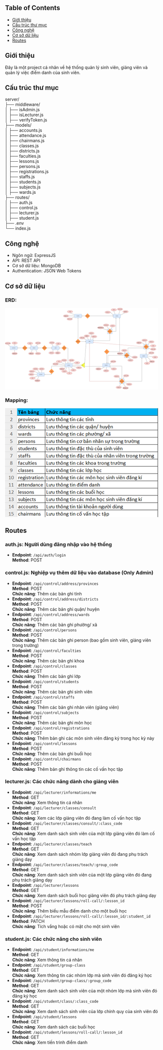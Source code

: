 
## Table of Contents
- [Giới thiệu](#gioi-thieu)
- [Cấu trúc thư mục](#cấu-trúc-thư-mục)
- [Công nghệ](#công-nghệ)
- [Cơ sở dữ liệu](#cơ-sở-dữ-liệu)
- [Routes](#routes)

## Giới thiệu
Đây là một project cá nhân về hệ thống quản lý sinh viên, giảng viên và quản lý việc điểm danh của sinh viên.

## Cấu trúc thư mục
server/  
├── middleware/  
│ ├── isAdmin.js  
│ ├── isLecturer.js  
│ ├── verifyToken.js  
├── models/  
│ ├── accounts.js  
│ ├── attendance.js  
│ ├── chairmans.js  
│ ├── classes.js  
│ ├── districts.js  
│ ├── faculties.js  
│ ├── lessons.js  
│ ├── persons.js  
│ ├── registrations.js  
│ ├── staffs.js  
│ ├── students.js  
│ ├── subjects.js  
│ ├── wards.js  
├── routes/  
│ ├── auth.js  
│ ├── control.js  
│ ├── lecturer.js  
│ ├── student.js  
├── .env  
└── index.js  
## Công nghệ
- Ngôn ngữ: ExpressJS
- API: REST API
- Cơ sở dữ liệu: MongoDB
- Authentication: JSON Web Tokens

## Cơ sở dữ liệu
### ERD:
![Database](https://github.com/NQP27/TrueConnectTest/blob/main/server/database.jpg)

### Mapping:
![Mapping](https://github.com/NQP27/TrueConnectTest/blob/main/server/mapping_database.png)

## Routes
### auth.js: Người dùng đăng nhập vào hệ thống
- **Endpoint**: `/api/auth/login`  
  **Method**: POST

### control.js: Nghiệp vụ thêm dữ liệu vào database (Only Admin) 
- **Endpoint**: `/api/control/address/provinces`  
  **Method**: POST  
  **Chức năng**: Thêm các bản ghi tỉnh  
- **Endpoint**: `/api/control/address/districts`  
  **Method**: POST  
  **Chức năng**: Thêm các bản ghi quận/ huyện  
- **Endpoint**: `/api/control/address/wards`  
  **Method**: POST  
  **Chức năng**: Thêm các bản ghi phường/ xã  
- **Endpoint**: `/api/control/persons`  
  **Method**: POST  
  **Chức năng**: Thêm các bản ghi person (bao gồm sinh viên, giảng viên trong trường)  
- **Endpoint**: `/api/control/faculties`  
  **Method**: POST  
  **Chức năng**: Thêm các bản ghi khoa  
- **Endpoint**: `/api/control/classes`  
  **Method**: POST  
  **Chức năng**: Thêm các bản ghi lớp  
- **Endpoint**: `/api/control/students`  
  **Method**: POST  
  **Chức năng**: Thêm các bản ghi sinh viên  
- **Endpoint**: `/api/control/staffs`  
  **Method**: POST  
  **Chức năng**: Thêm các bản ghi nhân viên (giảng viên)  
- **Endpoint**: `/api/control/subjects`  
  **Method**: POST  
  **Chức năng**: Thêm các bản ghi môn học  
- **Endpoint**: `/api/control/registrations`  
  **Method**: POST  
  **Chức năng**: Thêm bản ghi các môn sinh viên đăng ký trong học kỳ này  
- **Endpoint**: `/api/control/lessons`  
  **Method**: POST  
  **Chức năng**: Thêm các bản ghi buổi học  
- **Endpoint**: `/api/control/chairmans`  
  **Method**: POST  
  **Chức năng**: Thêm bản ghi thông tin các cố vấn học tập  

### lecturer.js: Các chức năng dành cho giảng viên  
- **Endpoint**: `/api/lecturer/informations/me`  
  **Method**: GET  
  **Chức năng**: Xem thông tin cá nhân  
- **Endpoint**: `/api/lecturer/classes/consult`  
  **Method**: GET  
  **Chức năng**: Xem các lớp giảng viên đó đang làm cố vấn học tập  
- **Endpoint**: `/api/lecturer/classes/consult/:class_code`  
  **Method**: GET  
  **Chức năng**: Xem danh sách sinh viên của một lớp giảng viên đó làm cố vấn học tập  
- **Endpoint**: `/api/lecturer/classes/teach`  
  **Method**: GET  
  **Chức năng**: Xem danh sách nhóm lớp giảng viên đó đang phụ trách giảng dạy  
- **Endpoint**: `/api/lecturer/classes/teach/:group_code`  
  **Method**: GET  
  **Chức năng**: Xem danh sách sinh viên của một lớp giảng viên đó đang phụ trách giảng dạy  
- **Endpoint**: `/api/lecturer/lessons`  
  **Method**: GET  
  **Chức năng**: Xem danh sách buổi học giảng viên đó phụ trách giảng dạy  
- **Endpoint**: `/api/lecturer/lessons/roll-call/:lesson_id`  
  **Method**: POST  
  **Chức năng**: Thêm biểu mẫu điểm danh cho một buổi học  
- **Endpoint**: `/api/lecturer/lessons/roll-call/:lesson_id/:student_id`  
  **Method**: PATCH  
  **Chức năng**: Tích vắng hoặc có mặt cho một sinh viên  

### student.js: Các chức năng cho sinh viên  
- **Endpoint**: `/api/student/informations/me`  
  **Method**: GET  
  **Chức năng**: Xem thông tin cá nhân  
- **Endpoint**: `/api/student/group-class`  
  **Method**: GET  
  **Chức năng**: Xem thông tin các nhóm lớp mà sinh viên đó đăng ký học  
- **Endpoint**: `/api/student/group-class/:group_code`  
  **Method**: GET  
  **Chức năng**: Xem danh sách sinh viên của một nhóm lớp mà sinh viên đó đăng ký học  
- **Endpoint**: `/api/student/class/:class_code`  
  **Method**: GET  
  **Chức năng**: Xem danh sách sinh viên của lớp chính quy của sinh viên đó  
- **Endpoint**: `/api/student/lessons`  
  **Method**: GET  
  **Chức năng**: Xem danh sách các buổi học  
- **Endpoint**: `/api/student/lessons/roll-call/:lesson_id`  
  **Method**: GET  
  **Chức năng**: Xem tiến trình điểm danh  
